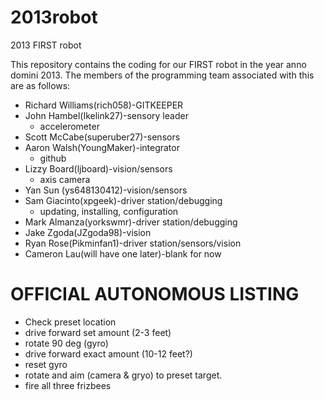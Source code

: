 2013robot
=========

2013 FIRST robot 

This repository contains the coding for our FIRST robot in the year anno domini 2013. The members of the programming team associated with this are as follows:

* Richard Williams(rich058)-GITKEEPER
* John Hambel(Ikelink27)-sensory leader
    * accelerometer
* Scott McCabe(superuber27)-sensors
* Aaron Walsh(YoungMaker)-integrator
    * github
* Lizzy Board(ljboard)-vision/sensors 
    * axis camera
* Yan Sun (ys648130412)-vision/sensors
* Sam Giacinto(xpgeek)-driver station/debugging
    * updating, installing, configuration
* Mark Almanza(yorkswmr)-driver station/debugging
* Jake Zgoda(JZgoda98)-vision
* Ryan Rose(Pikminfan1)-driver station/sensors/vision
* Cameron Lau(will have one later)-blank for now

OFFICIAL AUTONOMOUS LISTING
===========================

* Check preset location
* drive forward set amount (2-3 feet)
* rotate 90 deg (gyro)
* drive forward exact amount (10-12 feet?)
* reset gyro 
* rotate and aim (camera & gryo) to preset target.
* fire all three frizbees
